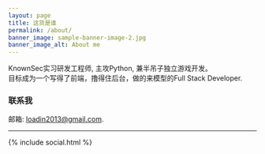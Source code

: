 ```yaml
---
layout: page
title: 这货是谁
permalink: /about/
banner_image: sample-banner-image-2.jpg
banner_image_alt: About me
---
```


KnownSec实习研发工程师, 主攻Python, 兼半吊子独立游戏开发。  
目标成为一个写得了前端，撸得住后台，做的来模型的Full Stack Developer.

### 联系我

邮箱: loadin2013@gmail.com.

---

{% include social.html %}

[pw]: http://processwire.com
[jekyll]: http://jekyllrb.com
